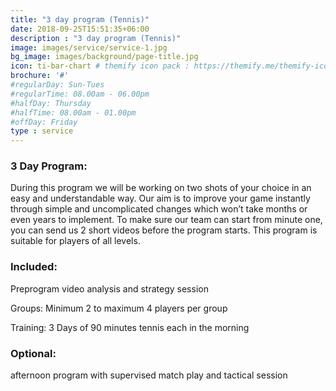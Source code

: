 ```yaml
---
title: "3 day program (Tennis)"
date: 2018-09-25T15:51:35+06:00
description : "3 day program (Tennis)"
image: images/service/service-1.jpg
bg_image: images/background/page-title.jpg
icon: ti-bar-chart # themify icon pack : https://themify.me/themify-icons
brochure: '#'
#regularDay: Sun-Tues
#regularTime: 08.00am - 06.00pm
#halfDay: Thursday
#halfTime: 08.00am - 01.00pm
#offDay: Friday
type : service
---
```


### 3 Day Program:

During this program we will be working on two shots of your choice in an easy and understandable way. Our aim is to improve your game instantly through simple and uncomplicated changes which won’t take
 months or even years to implement. To make sure our team can start from minute one, you can send us 2 short videos before the program starts. This program is suitable for players of all levels.

### Included:

Preprogram video analysis and strategy session

Groups: Minimum 2 to maximum 4 players per group

Training: 3 Days of 90 minutes tennis each in the morning 

### Optional:

afternoon program with supervised match play and tactical session 